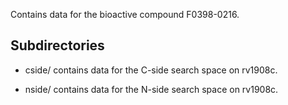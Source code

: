 Contains data for the bioactive compound F0398-0216.

## Subdirectories

- cside/ contains data for the C-side search space on rv1908c.

- nside/ contains data for the N-side search space on rv1908c.

